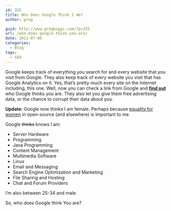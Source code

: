 ```yaml
---
id: 325
title: Who Does Google Think I Am?
author: greg

guid: http://www.gregboggs.com/?p=325
url: /who-does-google-think-you-are/
date: 2011-07-06
categories:
  - Blog
tags:
  - SEO
---
```

Google keeps track of everything you search for and every website that you visit from Google. They also keep track of every website you visit that has Google Analytics on it. Yes, that&#8217;s pretty much every site on the Internet including, this one. Well, now you can check a link from Google and **[find out][1]** who Google thinks you are. They also let you give them free advertising data, or the chance to corrupt their data about you.

**Update:** Google now thinks I am female. Perhaps because [equality for women][2] in open-source (and elsewhere) is important to me.

Google <del>thinks</del> knows I am:

  * Server Hardware
  * Programming
  * Java Programming
  * Content Management
  * Multimedia Software
  * Linux
  * Email and Messaging
  * Search Engine Optimization and Marketing
  * File Sharing and Hosting
  * Chat and Forum Providers

I&#8217;m also between 25-34 and male.

So, who does Google think You are?

 [1]: http://www.google.com/ads/preferences/ "Who am I?"
 [2]: http://geekfeminism.org/